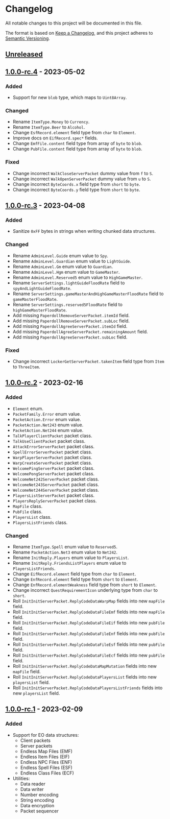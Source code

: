 # Changelog

All notable changes to this project will be documented in this file.

The format is based on [Keep a Changelog](https://keepachangelog.com/en/1.0.0/),
and this project adheres to [Semantic Versioning](https://semver.org/spec/v2.0.0.html).

## [Unreleased]

## [1.0.0-rc.4] - 2023-05-02

### Added

- Support for new `blob` type, which maps to `Uint8Array`.

### Changed

- Rename `ItemType.Money` to `Currency`.
- Rename `ItemType.Beer` to `Alcohol`.
- Change `EsfRecord.element` field type from `char` to `Element`.
- Improve docs on `EifRecord.spec*` fields.
- Change `EmfFile.content` field type from array of `byte` to `blob`.
- Change `PubFile.content` field type from array of `byte` to `blob`.

### Fixed

- Change incorrect `WalkCloseServerPacket` dummy value from `f` to `S`.
- Change incorrect `WalkOpenServerPacket` dummy value from `u` to `S`.
- Change incorrect `ByteCoords.x` field type from `short` to `byte`.
- Change incorrect `ByteCoords.y` field type from `short` to `byte`.

## [1.0.0-rc.3] - 2023-04-08

### Added

- Sanitize `0xFF` bytes in strings when writing chunked data structures.

### Changed

- Rename `AdminLevel.Guide` enum value to `Spy`.
- Rename `AdminLevel.Guardian` enum value to `LightGuide`.
- Rename `AdminLevel.Gm` enum value to `Guardian`.
- Rename `AdminLevel.Hgm` enum value to `GameMaster`.
- Rename `AdminLevel.Reserved5` enum value to `HighGameMaster`.
- Rename `ServerSettings.lightGuideFloodRate` field to `spyAndLightGuideFloodRate`.
- Rename `ServerSettings.gameMasterAndHighGameMasterFloodRate` field to `gameMasterFloodRate`.
- Rename `ServerSettings.reserved5FloodRate` field to `highGameMasterFloodRate`.
- Add missing `PaperdollRemoveServerPacket.itemId` field.
- Add missing `PaperdollRemoveServerPacket.subLoc` field.
- Add missing `PaperdollAgreeServerPacket.itemId` field.
- Add missing `PaperdollAgreeServerPacket.remainingAmount` field.
- Add missing `PaperdollAgreeServerPacket.subLoc` field.

### Fixed

- Change incorrect `LockerGetServerPacket.takenItem` field type from `Item` to `ThreeItem`.

## [1.0.0-rc.2] - 2023-02-16

### Added

- `Element` enum.
- `PacketFamily.Error` enum value.
- `PacketAction.Error` enum value.
- `PacketAction.Net243` enum value.
- `PacketAction.Net244` enum value.
- `TalkPlayerClientPacket` packet class.
- `TalkUseClientPacket` packet class.
- `AttackErrorServerPacket` packet class.
- `SpellErrorServerPacket` packet class.
- `WarpPlayerServerPacket` packet class.
- `WarpCreateServerPacket` packet class.
- `WelcomePingServerPacket` packet class.
- `WelcomePongServerPacket` packet class.
- `WelcomeNet242ServerPacket` packet class.
- `WelcomeNet243ServerPacket` packet class.
- `WelcomeNet244ServerPacket` packet class.
- `PlayersListServerPacket` packet class.
- `PlayersReplyServerPacket` packet class.
- `MapFile` class.
- `PubFile` class.
- `PlayersList` class.
- `PlayersListFriends` class.

### Changed

- Rename `ItemType.Spell` enum value to `Reserved5`.
- Rename `PacketAction.Net3` enum value to `Net242`.
- Rename `InitReply.Players` enum value to `PlayersList`.
- Rename `InitReply.FriendsListPlayers` enum value to `PlayersListFriends`.
- Change `EifRecord.element` field type from `char` to `Element`.
- Change `EnfRecord.element` field type from `short` to `Element`.
- Change `EnfRecord.elementWeakness` field type from `short` to `Element`.
- Change incorrect `QuestRequirementIcon` underlying type from `char` to `short`.
- Roll `InitInitServerPacket.ReplyCodeDataWarpMap` fields into new `mapFile` field.
- Roll `InitInitServerPacket.ReplyCodeDataFileEmf` fields into new `mapFile` field.
- Roll `InitInitServerPacket.ReplyCodeDataFileEif` fields into new `pubFile` field.
- Roll `InitInitServerPacket.ReplyCodeDataFileEnf` fields into new `pubFile` field.
- Roll `InitInitServerPacket.ReplyCodeDataFileEsf` fields into new `pubFile` field.
- Roll `InitInitServerPacket.ReplyCodeDataFileEcf` fields into new `pubFile` field.
- Roll `InitInitServerPacket.ReplyCodeDataMapMutation` fields into new `mapFile` field.
- Roll `InitInitServerPacket.ReplyCodeDataPlayersList` fields into new `playersList` field.
- Roll `InitInitServerPacket.ReplyCodeDataPlayersListFriends` fields into new `playersList` field.

## [1.0.0-rc.1] - 2023-02-09

### Added

- Support for EO data structures:
  - Client packets
  - Server packets
  - Endless Map Files (EMF)
  - Endless Item Files (EIF)
  - Endless NPC Files (ENF)
  - Endless Spell Files (ESF)
  - Endless Class Files (ECF)
- Utilities:
  - Data reader
  - Data writer
  - Number encoding
  - String encoding
  - Data encryption
  - Packet sequencer

[unreleased]: https://github.com/cirras/eolib-ts/compare/v1.0.0-rc.4...HEAD
[1.0.0-rc.4]: https://github.com/cirras/eolib-ts/compare/v1.0.0-rc.3...v1.0.0-rc.4
[1.0.0-rc.3]: https://github.com/cirras/eolib-ts/compare/v1.0.0-rc.2...v1.0.0-rc.3
[1.0.0-rc.2]: https://github.com/cirras/eolib-ts/compare/v1.0.0-rc.1...v1.0.0-rc.2
[1.0.0-rc.1]: https://github.com/cirras/eolib-ts/releases/tag/v1.0.0-rc.1
